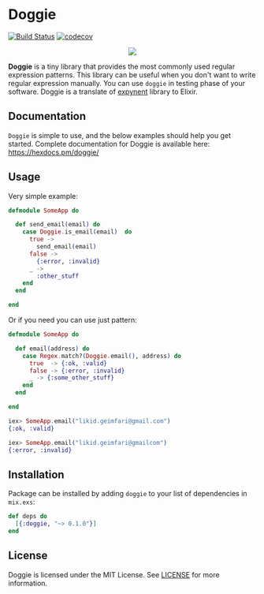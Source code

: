 # Doggie

[![Build Status](https://travis-ci.org/lk-geimfari/doggie.svg?branch=master)](https://travis-ci.org/lk-geimfari/doggie)
[![codecov](https://codecov.io/gh/lk-geimfari/doggie/branch/master/graph/badge.svg)](https://codecov.io/gh/lk-geimfari/doggie)

<p align="center">
<a href="https://github.com/lk-geimfari/doggie/">
  <img src="https://raw.githubusercontent.com/lk-geimfari/doggie/master/logo.png">
</a>
</p>

**Doggie** is a tiny library that provides the most commonly used regular expression patterns. This library can be useful when you don't want to write regular expression manually. You can use `doggie` in testing phase of your software. Doggie is a translate of [expynent](https://github.com/lk-geimfari/expynent) library to Elixir.


## Documentation
`Doggie` is simple to use, and the below examples should help you get started. Complete documentation for Doggie is available here: https://hexdocs.pm/doggie/


## Usage
Very simple example:

```elixir
defmodule SomeApp do

  def send_email(email) do
    case Doggie.is_email(email)  do
      true ->
        send_email(email)
      false ->
        {:error, :invalid}
      _ ->
        :other_stuff
    end
  end

end

```
Or if you need you can use just pattern:

```elixir
defmodule SomeApp do

  def email(address) do
    case Regex.match?(Doggie.email(), address) do
      true  -> {:ok, :valid}
      false -> {:error, :invalid}
      _ -> {:some_other_stuff}
    end
  end

end
```

```elixir
iex> SomeApp.email("likid.geimfari@gmail.com")
{:ok, :valid}

iex> SomeApp.email("likid.geimfari@gmailcom")
{:error, :invalid}
```

## Installation

Package can be installed by adding `doggie` to your list of dependencies in `mix.exs`:

```elixir
def deps do
  [{:doggie, "~> 0.1.0"}]
end
```

## License
Doggie is licensed under the MIT License. See [LICENSE](https://github.com/lk-geimfari/doggie/blob/master/LICENSE) for more information.
